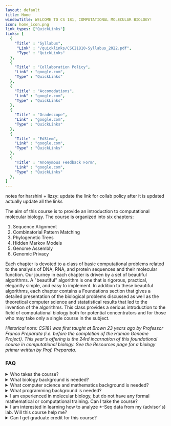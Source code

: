 ```yaml
---
layout: default
title: Home
windowTitle: WELCOME TO CS 181, COMPUTATIONAL MOLECULAR BIOLOGY! 
icon: home_icon.png
link_types: ["QuickLinks"]
links: [
  {
    "Title" : "Syllabus",
     "Link" : "/quicklinks/CSCI1810-Syllabus_2022.pdf",
     "Type" : "QuickLinks"
  },
  {
    "Title" : "Collaboration Policy",
    "Link" : "google.com",
    "Type" : "QuickLinks"
  },
  {
    "Title" : "Accomodations",
    "Link" : "google.com",
    "Type" : "QuickLinks"
  },
  {
    "Title" : "Gradescope",
    "Link" : "google.com",
    "Type" : "QuickLinks"
  },
  {
    "Title" : "EdStem",
    "Link" : "google.com",
    "Type" : "QuickLinks"
  },
  {
    "Title" : "Anonymous Feedback Form",
    "Link" : "google.com",
    "Type" : "QuickLinks"
  },
]
---
```

notes for harshini  + lizzy: update the link for collab policy after it is updated
actually update all the links

The aim of this course is to provide an introduction to computational molecular biology. The course is organized into six chapters:

1. Sequence Alignment
2. Combinatorial Pattern Matching
3. Phylogenetic Trees
4. Hidden Markov Models
5. Genome Assembly
6. Genomic Privacy

Each chapter is devoted to a class of basic computational problems related to the analysis of DNA, RNA, and protein sequences and their molecular function. Our journey in each chapter is driven by a set of beautiful algorithms. A "beautiful" algorithm is one that is rigorous, practical, elegantly simple, and easy to implement. In addition to these beautiful algorithms, each chapter contains a Foundations section that gives a detailed presentation of the biological problems discussed as well as the theoretical computer science and statatistical results that led to the invention of the algorithms. This class provides a serious introduction to the field of computational biology both for potential concentrators and for those who may take only a single course in the subject.

<i> Historical note: CS181 was first taught at Brown 23 years ago by Professor Franco Preparata (i.e. before the completion of the Human Genome Project). This year's offering is the 24rd incarnation of this foundational course in computational biology. See the Resources page for a biology primer written by Prof. Preparata. </i>


### FAQ
<details>
  <summary>Who takes the course?</summary>
  As an interdisciplinary course, CS181 attracts a diverse group of students. Past students have ranged from sophomores concentrating in Computer Science and Computational Biology through Ph.D. students in Computer Science, Applied Mathematics, and Biology. The course staff will do its best to ensure that all students have a chance to succeed. Please do not hesitate to talk to a member of the course staff if you have trouble deciding whether CS181 is a good fit for you. 

</details>

<details>
  <summary>What biology background is needed?</summary>

  There are no biology prerequisites, and no prior biology knowledge is assumed; the material that you need to know will be covered in class. Students whose backgrounds are in the life sciences, however, will be expected to dig deeper into the biology.
</details>

<details>
  <summary>What computer science and mathematics background is needed?</summary>

  Officially, one of CS16, CS18, or CS19 (i.e. a yearlong introduction to computer science). This can be waived by the instructor (especially for life science students). Students in the course generally have some prior exposure to basic concepts of discrete math (graphs, recurrence relations), discrete probability (random variables, independence), and algorithms (big-O notation, pseudocode).
</details>

<details>
  <summary>What programming background is needed?</summary>

  This is not a programming-heavy course, although there will be programming assignments. The goal of these assignments is to gain a deeper understanding of the algorithms by implementing them and testing them on real data. Thus, some rudimentary programming skills (arrays, loops, functions, etc.) are required. Any language can be used, but common languages like Python will make it easier for the TAs to help you.
</details>

<details>
  <summary>I am experienced in molecular biology, but do not have any formal mathematical or computational training. Can I take the course?</summary>

  We attempt to make the course genuinely accessible for students without a computer science background. At the same time, all students in the class should be prepared to complete medium-scale programming assignments, learn some new mathematical concepts, and reason about algorithms in a rigorous manner. Please reach out to a member of the course staff if you are unsure of your background.
</details>

<details>
  <summary>I am interested in learning how to analyze *-Seq data from my (advisor's) lab.
  Will this course help me?</summary>

  Possibly, but perhaps not in the way that you expect. The goals of CS181 are to teach the algorithmic concepts that underlie a wide variety of software that is used to analyze biological data, particularly in genetics, genomics, and proteomics. The course will not teach you how to use any particular biological software package. Rather, you will learn how this software works, and more importantly for the long-term, how to think about biological problems in a computational way. Thus, when the latest and greatest technology for measuring DNA/RNA/protein is released in 5 or 10 years' time, you will have some algorithmic skills to work with this data, without waiting for the rest of the community to develop tools. If your interests are more narrowly focused on a particular, near-term application, another course might be more appropriate.
</details>

<details>
  <summary>Can I get graduate credit for this course?</summary>

  Yes! To get it, you will need to do all undergraduate coursework in the class plus a final research project defined in discussions with the professor. Work for the final project consists of (1) a piece of code implementing a new algorithm or analysis or simulation, (2) a short written paper about your project and algorithms/code, and (3) a comprehensive powerpoint and a final project presentation to the class. Please email the professor for more information about this.

</details>

<br>